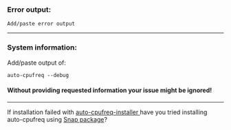 ### Error output:
```text
Add/paste error output
```
---

### System information:

Add/paste output of:

```
auto-cpufreq --debug
```

#### Without providing requested information your issue might be ignored!

---

If installation failed with [auto-cpufreq-installer ](https://github.com/AdnanHodzic/auto-cpufreq/#auto-cpufreq-installer)have you tried installing auto-cpufreq using [Snap package](https://github.com/AdnanHodzic/auto-cpufreq/#snap-store)?
